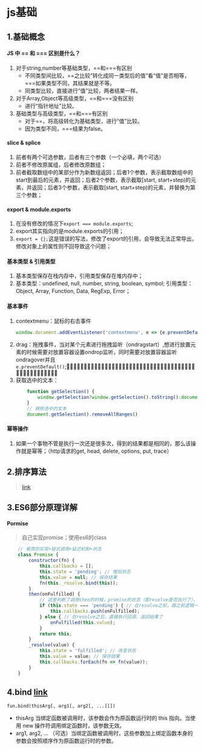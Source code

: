 # js基础
## 1.基础概念
#### JS 中 == 和 === 区别是什么？
1. 对于string,number等基础类型，==和===有区别
    * 不同类型间比较，==之比较“转化成同一类型后的值”看“值”是否相等，===如果类型不同，其结果就是不等。
    * 同类型比较，直接进行“值”比较，两者结果一样。
2. 对于Array,Object等高级类型，==和===没有区别
    * 进行“指针地址”比较。
3. 基础类型与高级类型，==和===有区别
    * 对于==，将高级转化为基础类型，进行“值”比较。
    * 因为类型不同，===结果为false。

#### slice & splice
1. 前者有两个可选参数，后者有三个参数（一个必填，两个可选）
2. 前者不修改原属组，后者修改原数组；
3. 前者截取数组中的某部分作为新数组返回；后者1个参数，表示截取数组中的start到最后的元素，并返回；后者2个参数，表示截取[start, start+step)的元素，并返回；后者3个参数，表示截取[start, start+step)的元素，并替换为第三个参数；

#### export & module.exports
1. 在没有修改的情况下`export === module.exports`;
2. export其实指向的是module.exports的引用；
3. `export = {};`这是错误的写法，修改了export的引用，会导致无法正常导出，修改对象上的属性则不回导致这个问题；

#### 基本类型 & 引用类型
1. 基本类型保存在栈内存中，引用类型保存在堆内存中；
2. 基本类型：undefined, null, number, string, boolean, symbol; 引用类型：Object, Array, Function, Data, RegExp, Error；

#### 基本事件
1. contextmenu：鼠标的右击事件
    ```js
    window.document.addEventListener('contextmenu', e => {e.preventDefault();console.log(e)}, true)
    ```
2. drag：拖拽事件，当对某个元素进行拖拽监听（ondragstart）,想进行放置元素的时候需要对放置容器设置ondrop监听，同时需要对放置容器监听ondragover并且`e.preventDefault()`;􏷋􏳭􏷺􏼺􏻼􏳵􏸇􏴍􏺢􏺣􏼼􏻗􏵋􏳺􏴓􏵻􏳥􏴟􏴗􏳥􏳺􏴹􏵋􏳺􏴓􏵻􏴛􏴔􏳥􏳺􏻼􏳵􏳱􏴱􏴲􏸕􏵐􏴍􏼽􏷙􏻾􏳩􏵋􏳺􏴛􏳼􏻼􏳵􏳶
3. 获取选中的文本：
    ```js
        function getSelection() {
            window.getSelection?window.getSelection().toString():document.selection.createRange().text;
        }
        // 移除选中的文本
        document.getSelection().removeAllRanges()
    ```

#### 幂等操作
1. 如果一个事物不管是执行一次还是很多次，得到的结果都是相同的，那么该操作就是幂等；（http请求的get, head, delete, options, put, trace）

## 2.排序算法
> [link](https://www.cnblogs.com/onepixel/articles/7674659.html)

## 3.ES6部分原理详解
#### Pormise
> 自己实现promise；使用es6的class  
```js
    // 极简的实现+链式调用+延迟机制+状态
    class Promise {
        constructor(fn) {
            this.callbacks = [];
            this.state = 'pending'; // 增加状态
            this.value = null; // 保存结果
            fn(this._resolve.bind(this));
        }
        then(onFulfilled) {
            // 这里判断了调用then的时候，promise的状态（即resolve是否执行了），如果pending，则将函数放入调用栈，否则直接执行函数
            if (this.state === 'pending') { // 在resolve之前，跟之前逻辑一样，添加到callbacks中
                this.callbacks.push(onFulfilled);
            } else { // 在resolve之后，直接执行回调，返回结果了
                onFulfilled(this.value);
            }
            return this;
        }
        _resolve(value) {
            this.state = 'fulfilled'; // 改变状态
            this.value = value; // 保存结果
            this.callbacks.forEach(fn => fn(value));
        }
    }
```

## 4.bind [link](https://www.webhek.com/post/javascript-bind.html)
`fun.bind(thisArg[, arg1[, arg2[, ...]]])`
- thisArg 当绑定函数被调用时，该参数会作为原函数运行时的 this 指向。当使用 new 操作符调用绑定函数时，该参数无效。
- arg1, arg2, … （可选）当绑定函数被调用时，这些参数加上绑定函数本身的参数会按照顺序作为原函数运行时的参数。